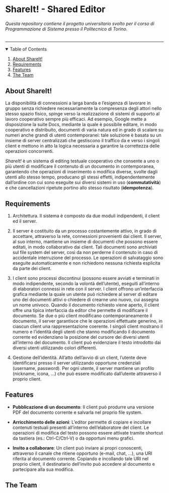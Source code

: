 # ShareIt! - Shared Editor

###### Questa repository contiene il progetto universitario svolto per il corso di _Programmazione di Sistema_ presso il Politecnico di Torino.
-------------------------


<details open="open">
  <summary>Table of Contents</summary>
  <ol>
    <li><a href="#about-shareit">About ShareIt!</a></li>
    <li><a href="#requirements">Requirements</a></li>
    <li><a href="#features">Features</a></li>
    <li><a href="#the-team">The Team</a></li>
  </ol>
</details>
 
  
## About ShareIt!

La disponibilità di connessioni a larga banda e l’esigenza di lavorare in gruppo senza
richiedere necessariamente la compresenza degli attori nello stesso spazio fisico, spinge verso
la realizzazione di sistemi di supporto al lavoro cooperativo sempre più efficaci. Ad esempio,
Google mette a disposizione la suite Docs, mediante la quale è possibile editare, in modo
cooperativo e distribuito, documenti di varia natura ed in
grado di scalare su numeri anche grandi di utenti contemporanei: tale soluzione è basata su
un insieme di server centralizzati che gestiscono il traffico da e verso i singoli client e mettono
in atto la logica necessaria a garantire la correttezza delle operazioni concorrenti.

_ShareIt!_ è un sistema di editing testuale cooperativo che consente a uno o più utenti di modificare il contenuto di un documento in contemporanea, garantendo che operazioni di inserimento o modifica diverse, svolte dagli utenti allo stesso tempo, producano gli stessi effetti, indipendentemente dall’ordine con cui sono eseguite sui diversi sistemi in uso (**commutatività**) e che cancellazioni ripetute portino allo stesso risultato (**idempotenza**).
  
## Requirements

1. Architettura. Il sistema è composto da due moduli indipendenti, il client ed il server.

2. Il server è costituito da un processo costantemente attivo, in grado di accettare,
attraverso la rete, connessioni provenienti dai client. Il server, al suo interno, mantiene
un insieme di documenti che possono essere editati, in modo collaborativo dai client.
Tali documenti sono archiviati sul file system del server, così da non perderne il
contenuto in caso di accidentale interruzione del processo. Le operazioni di salvataggio
sono eseguite automaticamente e non richiedono nessuna richiesta esplicita da parte
dei client.

3. I client sono processi discontinui (possono essere avviati e terminati in modo
indipendente, secondo la volontà dell’utente), eseguiti all’interno di elaboratori
connessi in rete con il server. I client offrono un’interfaccia grafica mediante la quale
un utente può richiedere al server di editare uno dei documenti attivi o chiedere di
crearne uno nuovo, cui assegna un nome univoco. Quando il documento richiesto viene
aperto, il client offre una tipica interfaccia da editor che permette di modificare il
documento. Se due o più client modificano contemporaneamente il documento, il
server garantisce che le operazioni effettuate generino, in ciascun client una
rappresentazione coerente. I singoli client mostrano il numero e l’identità degli utenti
che stanno modificando il documento corrente ed evidenziano la posizione del cursore
dei diversi utenti all’interno del documento. Il client può evidenziare il testo introdotto
dai diversi utenti utilizzando colori differenti.

4. Gestione dell’identità. All’atto dell’avvio di un client, l’utente deve identificarsi presso il
server utilizzando opportune credenziali (username, password). Per ogni utente, il
server mantiene un profilo (nickname, icona, …) che può essere modificato dall’utente
attraverso il proprio client.


## Features
  
- **Pubblicazione di un documento**:
Il client può produrre una versione PDF del documento corrente e salvarla nel proprio file
system.

- **Arricchimento delle azioni**:
L’editor permette di copiare e incollare contenuti testuali presenti all’interno dell’elaboratore
del client. Le operazioni di modifica del testo possono essere attivate tramite shortcut da
tastiera (es.: Ctrl-C/Ctrl-V) o da opportuni menu grafici.

- **Invito a collaborare**:
Un client può inviare ai propri conoscenti, attraverso il canale che ritiene opportuno (e-mail,
chat, …), una URI riferita al documento corrente. Copiando e incollando tale URI nel proprio
client, il destinatario dell’invito può accedere al documento e partecipare alla sua modifica.

## The Team



